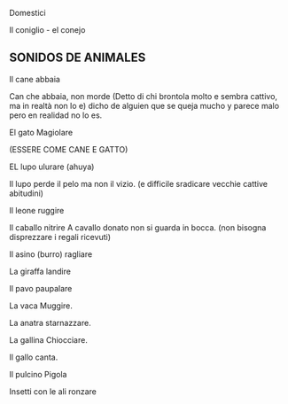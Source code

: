 
Domestici

Il coniglio - el conejo

## SONIDOS DE ANIMALES

Il cane abbaia

Can che abbaia, non morde
(Detto di chi brontola molto e sembra cattivo, ma in realtà non lo e)
dicho de alguien que se queja mucho y parece malo pero en realidad no lo es.

El gato Magiolare

(ESSERE COME CANE E GATTO)

EL lupo ulurare (ahuya)

Il lupo perde il pelo ma non il vizio.
(e difficile sradicare vecchie cattive abitudini)

Il leone ruggire


Il caballo nitrire
A cavallo donato non si guarda in bocca.
(non bisogna disprezzare i regali ricevuti)

Il asino (burro) ragliare

La giraffa landire

Il pavo paupalare

La vaca Muggire.

La anatra starnazzare.

La gallina Chiocciare.

Il gallo canta.

Il pulcino Pigola

Insetti con le ali ronzare

